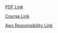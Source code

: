 
[PDF Link](https://media.datacumulus.com/aws-ccp/AWS%20Certified%20Cloud%20Practitioner%20Slides%20v22.pdf?_gl=1*1w46hr0*_ga*MTYyMTEwMDg1Ni4xNjk3NzE4MDEz*_ga_6GZZTGGX7H*MTY5NzcxODAxMi4xLjAuMTY5NzcxODAxMi42MC4wLjA.)

[Course Link](https://www.udemy.com/course/aws-certified-cloud-practitioner-new/learn/lecture/24682426#overview)

[Aws Responsibility Link](aws.amazon.com/compliance/shared-responsibility-model/)